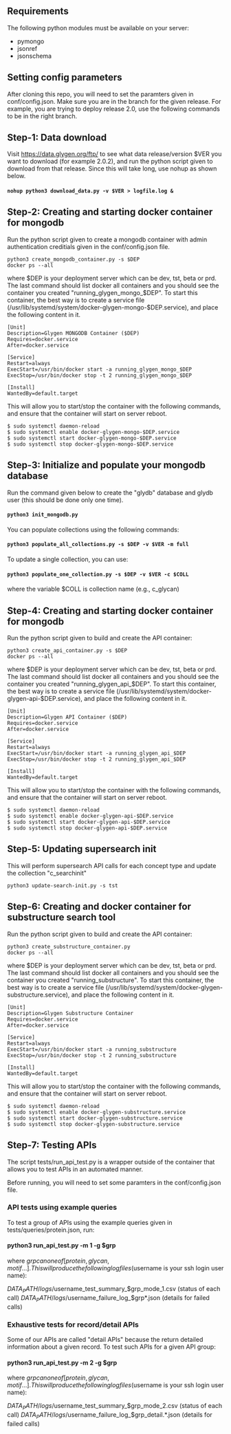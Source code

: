 ## Requirements
The following python modules must be available on your server:

* pymongo
* jsonref
* jsonschema


## Setting config parameters
After cloning this repo, you will need to set the paramters given in
conf/config.json. Make sure you are in the branch for the given release.
For example, you are trying to deploy release 2.0, use the following 
commands to be in the right branch.



## Step-1: Data download
Visit https://data.glygen.org/ftp/ to see what data release/version $VER you want to 
download (for example 2.0.2), and run the python script given to download from
that release. Since this will take long, use nohup as shown below.

#### `nohup python3 download_data.py -v $VER > logfile.log & `



## Step-2: Creating and starting docker container for mongodb
Run the python script given to create a mongodb container with admin
authentication creditials given in the conf/config.json file.
  ```
  python3 create_mongodb_container.py -s $DEP
  docker ps --all 
  ```
where $DEP is your deployment server which can be  dev, tst, beta or prd.
The last command should list docker all containers and you should see the container
you created "running_glygen_mongo_$DEP". To start this container, the best way is
to create a service file (/usr/lib/systemd/system/docker-glygen-mongo-$DEP.service),
and place the following content in it. 

  ```
  [Unit]
  Description=Glygen MONGODB Container ($DEP)
  Requires=docker.service
  After=docker.service

  [Service]
  Restart=always
  ExecStart=/usr/bin/docker start -a running_glygen_mongo_$DEP
  ExecStop=/usr/bin/docker stop -t 2 running_glygen_mongo_$DEP

  [Install]
  WantedBy=default.target
  ```

This will allow you to start/stop the container with the following commands, and ensure
that the container will start on server reboot.
  ```
  $ sudo systemctl daemon-reload 
  $ sudo systemctl enable docker-glygen-mongo-$DEP.service
  $ sudo systemctl start docker-glygen-mongo-$DEP.service
  $ sudo systemctl stop docker-glygen-mongo-$DEP.service
  ```


## Step-3: Initialize and populate your mongodb database
Run the command given below to create the "glydb" database and glydb user
(this should be done only one time). 
#### `python3 init_mongodb.py`

You can populate collections using the following commands:
#### `python3 populate_all_collections.py -s $DEP -v $VER -m full`

To update a single collection, you can use:
#### `python3 populate_one_collection.py -s $DEP -v $VER -c $COLL`

where the variable $COLL is collection name (e.g., c_glycan)



## Step-4: Creating and starting docker container for mongodb
Run the python script given to build and create the API container:
  ```
  python3 create_api_container.py -s $DEP
  docker ps --all 
  ```
where $DEP is your deployment server which can be  dev, tst, beta or prd.
The last command should list docker all containers and you should see the container
you created "running_glygen_api_$DEP". To start this container, the best way is
to create a service file (/usr/lib/systemd/system/docker-glygen-api-$DEP.service),
and place the following content in it. 

  ```
  [Unit]
  Description=Glygen API Container ($DEP)
  Requires=docker.service
  After=docker.service

  [Service]
  Restart=always
  ExecStart=/usr/bin/docker start -a running_glygen_api_$DEP
  ExecStop=/usr/bin/docker stop -t 2 running_glygen_api_$DEP

  [Install]
  WantedBy=default.target
  ```

This will allow you to start/stop the container with the following commands, and ensure
that the container will start on server reboot.
  ```
  $ sudo systemctl daemon-reload 
  $ sudo systemctl enable docker-glygen-api-$DEP.service
  $ sudo systemctl start docker-glygen-api-$DEP.service
  $ sudo systemctl stop docker-glygen-api-$DEP.service
  ```


## Step-5: Updating supersearch init 
This will perform supersearch API calls for each concept type and
update the collection "c_searchinit"

  ```
  python3 update-search-init.py -s tst
  ```

## Step-6: Creating and docker container for substructure search tool
Run the python script given to build and create the API container:
  ```
  python3 create_substructure_container.py 
  docker ps --all 
  ```
where $DEP is your deployment server which can be  dev, tst, beta or prd.
The last command should list docker all containers and you should see the container
you created "running_substructure". To start this container, the best way is
to create a service file (/usr/lib/systemd/system/docker-glygen-substructure.service),
and place the following content in it. 

  ```
  [Unit]
  Description=Glygen Substructure Container
  Requires=docker.service
  After=docker.service

  [Service]
  Restart=always
  ExecStart=/usr/bin/docker start -a running_substructure
  ExecStop=/usr/bin/docker stop -t 2 running_substructure

  [Install]
  WantedBy=default.target
  ```

This will allow you to start/stop the container with the following commands, and ensure
that the container will start on server reboot.
  ```
  $ sudo systemctl daemon-reload 
  $ sudo systemctl enable docker-glygen-substructure.service
  $ sudo systemctl start docker-glygen-substructure.service
  $ sudo systemctl stop docker-glygen-substructure.service
  ```



## Step-7: Testing APIs
The script tests/run_api_test.py is a wrapper outside of the container 
that allows you to test APIs in an automated manner. 

Before running, you will need to set some paramters in the 
conf/config.json file.

### API tests using example queries
To test a group of APIs using the example queries given in 
tests/queries/protein.json, run:

#### python3 run_api_test.py -m 1 -g $grp

where $grp can one of [protein, glycan, motif ...]. This will produce 
the following log files ($username is your ssh login user name):

$DATA_PATH/logs/$username_test_summary_$grp_mode_1.csv (status of each call)
$DATA_PATH/logs/$username_failure_log_$grp*.json (details for failed calls)


### Exhaustive tests for record/detail APIs
Some of our APIs are called "detail APIs" because the return detailed
information about a given record. To test such APIs for a given API group:

#### python3 run_api_test.py -m 2 -g $grp

where $grp can one of [protein, glycan, motif ...]. This will produce 
the following log files ($username is your ssh login user name):

$DATA_PATH/logs/$username_test_summary_$grp_mode_2.csv (status of each call)
$DATA_PATH/logs/$username_failure_log_$grp_detail.*.json (details for failed calls)




